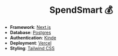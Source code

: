 <h1 align="center">SpendSmart 💰</h1>

- **Framework**: [Next.js](https://nextjs.org/)
- **Database**: [Postgres](https://supabase.com/) 
- **Authentication**: [Kinde](https://kinde.com/)
- **Deployment**: [Vercel](https://vercel.com/)
- **Styling**: [Tailwind CSS](https://tailwindcss.com/)

